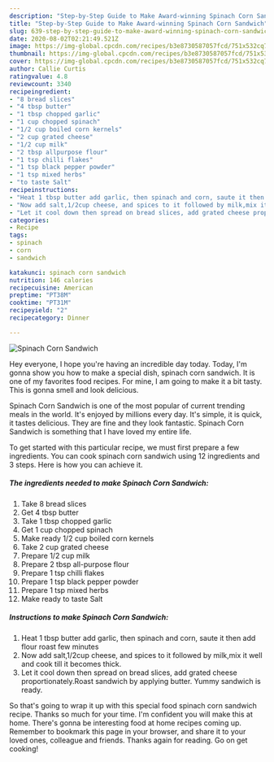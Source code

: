 ```yaml
---
description: "Step-by-Step Guide to Make Award-winning Spinach Corn Sandwich"
title: "Step-by-Step Guide to Make Award-winning Spinach Corn Sandwich"
slug: 639-step-by-step-guide-to-make-award-winning-spinach-corn-sandwich
date: 2020-08-02T02:21:49.521Z
image: https://img-global.cpcdn.com/recipes/b3e8730587057fcd/751x532cq70/spinach-corn-sandwich-recipe-main-photo.jpg
thumbnail: https://img-global.cpcdn.com/recipes/b3e8730587057fcd/751x532cq70/spinach-corn-sandwich-recipe-main-photo.jpg
cover: https://img-global.cpcdn.com/recipes/b3e8730587057fcd/751x532cq70/spinach-corn-sandwich-recipe-main-photo.jpg
author: Callie Curtis
ratingvalue: 4.8
reviewcount: 3340
recipeingredient:
- "8 bread slices"
- "4 tbsp butter"
- "1 tbsp chopped garlic"
- "1 cup chopped spinach"
- "1/2 cup boiled corn kernels"
- "2 cup grated cheese"
- "1/2 cup milk"
- "2 tbsp allpurpose flour"
- "1 tsp chilli flakes"
- "1 tsp black pepper powder"
- "1 tsp mixed herbs"
- "to taste Salt"
recipeinstructions:
- "Heat 1 tbsp butter add garlic, then spinach and corn, saute it then add flour roast few minutes"
- "Now add salt,1/2cup cheese, and spices to it followed by milk,mix it well and cook till it becomes thick."
- "Let it cool down then spread on bread slices, add grated cheese proportionately.Roast sandwich by applying butter. Yummy sandwich is ready."
categories:
- Recipe
tags:
- spinach
- corn
- sandwich

katakunci: spinach corn sandwich 
nutrition: 146 calories
recipecuisine: American
preptime: "PT38M"
cooktime: "PT31M"
recipeyield: "2"
recipecategory: Dinner

---
```



![Spinach Corn Sandwich](https://img-global.cpcdn.com/recipes/b3e8730587057fcd/751x532cq70/spinach-corn-sandwich-recipe-main-photo.jpg)

Hey everyone, I hope you're having an incredible day today. Today, I'm gonna show you how to make a special dish, spinach corn sandwich. It is one of my favorites food recipes. For mine, I am going to make it a bit tasty. This is gonna smell and look delicious.



Spinach Corn Sandwich is one of the most popular of current trending meals in the world. It's enjoyed by millions every day. It's simple, it is quick, it tastes delicious. They are fine and they look fantastic. Spinach Corn Sandwich is something that I have loved my entire life.


To get started with this particular recipe, we must first prepare a few ingredients. You can cook spinach corn sandwich using 12 ingredients and 3 steps. Here is how you can achieve it.

<!--inarticleads1-->

##### The ingredients needed to make Spinach Corn Sandwich:

1. Take 8 bread slices
1. Get 4 tbsp butter
1. Take 1 tbsp chopped garlic
1. Get 1 cup chopped spinach
1. Make ready 1/2 cup boiled corn kernels
1. Take 2 cup grated cheese
1. Prepare 1/2 cup milk
1. Prepare 2 tbsp all-purpose flour
1. Prepare 1 tsp chilli flakes
1. Prepare 1 tsp black pepper powder
1. Prepare 1 tsp mixed herbs
1. Make ready to taste Salt




<!--inarticleads2-->

##### Instructions to make Spinach Corn Sandwich:

1. Heat 1 tbsp butter add garlic, then spinach and corn, saute it then add flour roast few minutes
1. Now add salt,1/2cup cheese, and spices to it followed by milk,mix it well and cook till it becomes thick.
1. Let it cool down then spread on bread slices, add grated cheese proportionately.Roast sandwich by applying butter. Yummy sandwich is ready.




So that's going to wrap it up with this special food spinach corn sandwich recipe. Thanks so much for your time. I'm confident you will make this at home. There's gonna be interesting food at home recipes coming up. Remember to bookmark this page in your browser, and share it to your loved ones, colleague and friends. Thanks again for reading. Go on get cooking!
